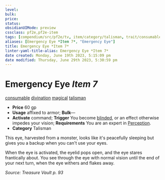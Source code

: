 ```yaml
---
level:
bulk:
price:
status:
obsidianUIMode: preview
cssclass: pf2e,pf2e-item
tags: [compendium/src/pf2e/tv, item/category/talisman, trait/consumable, trait/divination, trait/magical, trait/talisman]
aliases: [Emergency Eye *Item 7*, "Emergency Eye"]
title: Emergency Eye *Item 7*
linter-yaml-title-alias: Emergency Eye *Item 7*
date created: Monday, June 19th 2023, 5:15:09 pm
date modified: Thursday, June 29th 2023, 5:30:59 pm
---
```


# Emergency Eye *Item 7*

[consumable](rules/traits/consumable.md) [divination](rules/traits/divination.md) [magical](rules/traits/magical.md) [talisman](rules/traits/talisman.md)  

- **Price** 60 gp
- **Usage** affixed to armor; **Bulk**—
- **Activate** command; **Trigger** You become [blinded](rules/conditions.md#Blinded), or an effect otherwise impedes your vision; **Requirements** You are an expert in [Perception](compendium/skills.md#Perception).
- **Category** Talisman

This eye, harvested from a monster, looks like it's peacefully sleeping but gives you a backup when you can't use your eyes.

When the eye is activated, the eyelid pops open, and the eye stares frantically about. You see through the eye with normal vision until the end of your next turn, when the eye withers and flakes away.

*Source: Treasure Vault p. 93*
